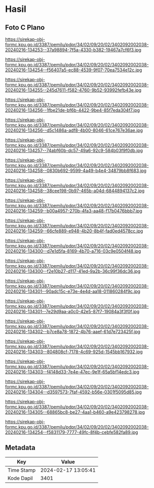 # Hasil

## Foto C Plano

https://sirekap-obj-formc.kpu.go.id/3387/pemilu/pdpr/34/02/09/20/02/3402092002038-20240216-134253--37a98894-7f5a-4330-b382-19467a7cf6f3.jpg

https://sirekap-obj-formc.kpu.go.id/3387/pemilu/pdpr/34/02/09/20/02/3402092002038-20240216-134254--f56407a5-ec88-4539-9f07-70ea7534e12c.jpg

https://sirekap-obj-formc.kpu.go.id/3387/pemilu/pdpr/34/02/09/20/02/3402092002038-20240216-134255--245d7611-f582-4760-9b52-93992fefb43e.jpg

https://sirekap-obj-formc.kpu.go.id/3387/pemilu/pdpr/34/02/09/20/02/3402092002038-20240216-134256--1fbe21de-bf6b-4422-9be4-85f7eda304f7.jpg

https://sirekap-obj-formc.kpu.go.id/3387/pemilu/pdpr/34/02/09/20/02/3402092002038-20240216-134256--d5c1486a-adf8-4b00-8046-61ce767e36ae.jpg

https://sirekap-obj-formc.kpu.go.id/3387/pemilu/pdpr/34/02/09/20/02/3402092002038-20240216-134257--74abf60b-dc57-49a6-92c9-584b03f9f0db.jpg

https://sirekap-obj-formc.kpu.go.id/3387/pemilu/pdpr/34/02/09/20/02/3402092002038-20240216-134258--0830b692-9599-4a49-b4e4-34879bb8f683.jpg

https://sirekap-obj-formc.kpu.go.id/3387/pemilu/pdpr/34/02/09/20/02/3402092002038-20240216-134258--38cee198-0b97-465b-a04d-6844894137c2.jpg

https://sirekap-obj-formc.kpu.go.id/3387/pemilu/pdpr/34/02/09/20/02/3402092002038-20240216-134259--b00a4957-270b-4fa3-aa48-f17b0476bbb7.jpg

https://sirekap-obj-formc.kpu.go.id/3387/pemilu/pdpr/34/02/09/20/02/3402092002038-20240216-134259--66cfe889-e948-4b20-8b4f-fad0ed4578cc.jpg

https://sirekap-obj-formc.kpu.go.id/3387/pemilu/pdpr/34/02/09/20/02/3402092002038-20240216-134300--d7e1d5fa-8169-4b70-a716-03c9e0504f48.jpg

https://sirekap-obj-formc.kpu.go.id/3387/pemilu/pdpr/34/02/09/20/02/3402092002038-20240216-134300--f2e10b27-d117-41ed-9a2b-36c99f36dc36.jpg

https://sirekap-obj-formc.kpu.go.id/3387/pemilu/pdpr/34/02/09/20/02/3402092002038-20240216-134301--90adc15c-e73e-4e4d-aa18-011860284f9c.jpg

https://sirekap-obj-formc.kpu.go.id/3387/pemilu/pdpr/34/02/09/20/02/3402092002038-20240216-134301--7e29d9aa-a0c0-42e5-87f7-19084a3f3f0f.jpg

https://sirekap-obj-formc.kpu.go.id/3387/pemilu/pdpr/34/02/09/20/02/3402092002038-20240216-134302--b7ce8a78-1872-4b76-aaef-61d7e723425f.jpg

https://sirekap-obj-formc.kpu.go.id/3387/pemilu/pdpr/34/02/09/20/02/3402092002038-20240216-134303--804808cf-7178-4c69-925d-1545bb167932.jpg

https://sirekap-obj-formc.kpu.go.id/3387/pemilu/pdpr/34/02/09/20/02/3402092002038-20240216-134303--f4148d33-7e4e-47ec-9e1f-65a5bf14edc3.jpg

https://sirekap-obj-formc.kpu.go.id/3387/pemilu/pdpr/34/02/09/20/02/3402092002038-20240216-134304--d3597573-7faf-4592-b56e-0301f5095d85.jpg

https://sirekap-obj-formc.kpu.go.id/3387/pemilu/pdpr/34/02/09/20/02/3402092002038-20240216-134305--68865bc8-be27-4aa1-b460-a9e423798278.jpg

https://sirekap-obj-formc.kpu.go.id/3387/pemilu/pdpr/34/02/09/20/02/3402092002038-20240216-134254--f5831179-7777-49fc-8f4b-cebfe582fa89.jpg


## Metadata

| Key        | Value               |
| ---------- | ------------------- |
| Time Stamp | 2024-02-17 13:05:41 |
| Kode Dapil | 3401                |



